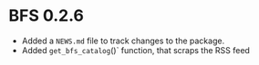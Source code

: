 # BFS 0.2.6

* Added a `NEWS.md` file to track changes to the package.
* Added `get_bfs_catalog`()` function, that scraps the RSS feed
